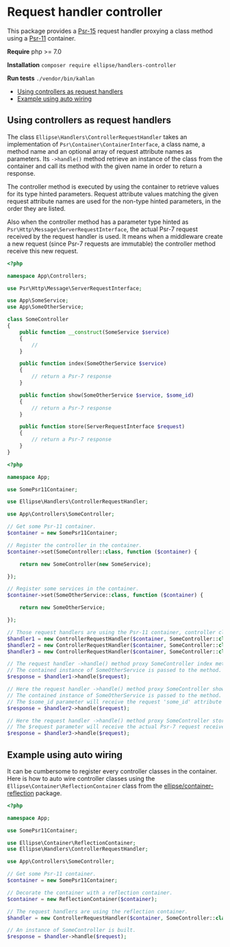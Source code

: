 # Request handler controller

This package provides a [Psr-15](https://www.php-fig.org/psr/psr-15/) request handler proxying a class method using a [Psr-11](https://www.php-fig.org/psr/psr-11/) container.

**Require** php >= 7.0

**Installation** `composer require ellipse/handlers-controller`

**Run tests** `./vendor/bin/kahlan`

- [Using controllers as request handlers](#using-controllers-as-request-handlers)
- [Example using auto wiring](#example-using-auto-wiring)

## Using controllers as request handlers

The class `Ellipse\Handlers\ControllerRequestHandler` takes an implementation of `Psr\Container\ContainerInterface`, a class name, a method name and an optional array of request attribute names as parameters. Its `->handle()` method retrieve an instance of the class from the container and call its method with the given name in order to return a response.

The controller method is executed by using the container to retrieve values for its type hinted parameters. Request attribute values matching the given request attribute names are used for the non-type hinted parameters, in the order they are listed.

Also when the controller method has a parameter type hinted as `Psr\Http\Message\ServerRequestInterface`, the actual Psr-7 request received by the request handler is used. It means when a middleware create a new request (since Psr-7 requests are immutable) the controller method receive this new request.

```php
<?php

namespace App\Controllers;

use Psr\Http\Message\ServerRequestInterface;

use App\SomeService;
use App\SomeOtherService;

class SomeController
{
    public function __construct(SomeService $service)
    {
        //
    }

    public function index(SomeOtherService $service)
    {
        // return a Psr-7 response
    }

    public function show(SomeOtherService $service, $some_id)
    {
        // return a Psr-7 response
    }

    public function store(ServerRequestInterface $request)
    {
        // return a Psr-7 response
    }
}
```

```php
<?php

namespace App;

use SomePsr11Container;

use Ellipse\Handlers\ControllerRequestHandler;

use App\Controllers\SomeController;

// Get some Psr-11 container.
$container = new SomePsr11Container;

// Register the controller in the container.
$container->set(SomeController::class, function ($container) {

    return new SomeController(new SomeService);

});

// Register some services in the container.
$container->set(SomeOtherService::class, function ($container) {

    return new SomeOtherService;

});

// Those request handlers are using the Psr-11 container, controller class names, methods and attributes.
$handler1 = new ControllerRequestHandler($container, SomeController::class, 'index');
$handler2 = new ControllerRequestHandler($container, SomeController::class, 'show', ['some_id']);
$handler3 = new ControllerRequestHandler($container, SomeController::class, 'store');

// The request handler ->handle() method proxy SomeController index method.
// The contained instance of SomeOtherService is passed to the method.
$response = $handler1->handle($request);

// Here the request handler ->handle() method proxy SomeController show method.
// The contained instance of SomeOtherService is passed to the method.
// The $some_id parameter will receive the request 'some_id' attribute value.
$response = $handler2->handle($request);

// Here the request handler ->handle() method proxy SomeController store method.
// The $request parameter will receive the actual Psr-7 request received by the request handler.
$response = $handler3->handle($request);
```

## Example using auto wiring

It can be cumbersome to register every controller classes in the container. Here is how to auto wire controller classes using the `Ellipse\Container\ReflectionContainer` class from the [ellipse/container-reflection](https://github.com/ellipsephp/container-reflection) package.

```php
<?php

namespace App;

use SomePsr11Container;

use Ellipse\Container\ReflectionContainer;
use Ellipse\Handlers\ControllerRequestHandler;

use App\Controllers\SomeController;

// Get some Psr-11 container.
$container = new SomePsr11Container;

// Decorate the container with a reflection container.
$container = new ReflectionContainer($container);

// The request handlers are using the reflection container.
$handler = new ControllerRequestHandler($container, SomeController::class, 'index');

// An instance of SomeController is built.
$response = $handler->handle($request);
```
